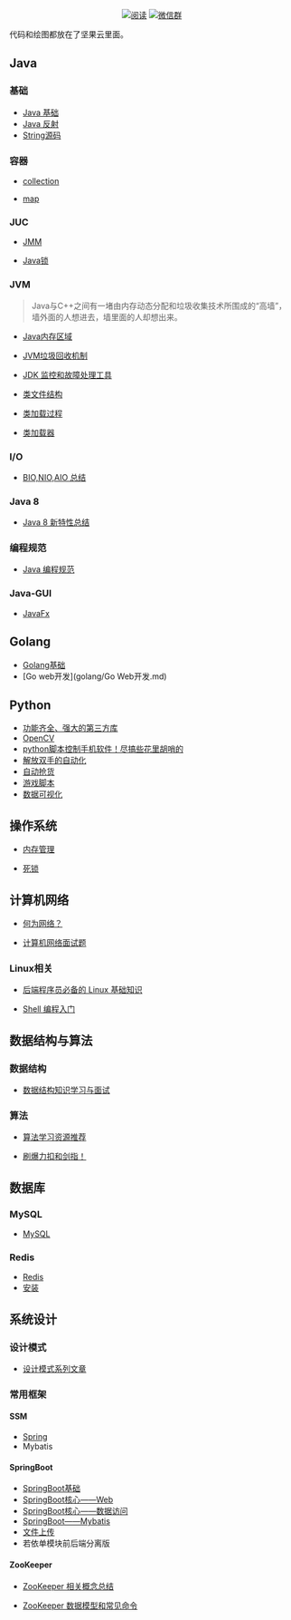 <p align="center">
  <a href="https://github.com/XiYun0/MultiAgentLearning "><img src="https://img.shields.io/badge/阅读-read-brightgreen.svg" alt="阅读"></a>
  <a href="#联系我"><img src="https://img.shields.io/badge/chat-微信群-blue.svg" alt="微信群"></a>
</p>





代码和绘图都放在了坚果云里面。

## Java

### 基础

- [Java 基础](java/base/Java基础.md)
- [Java 反射](java/base/Java反射.md)
- [String源码](java/base/String源码.md)

### 容器

- [collection](java/collection.md)

- [map](java/map.md)

### JUC

- [JMM](java/juc/JMM.md)

- [Java锁](java/juc/Java锁.md)

### JVM

>Java与C++之间有一堵由内存动态分配和垃圾收集技术所围成的“高墙”，墙外面的人想进去，墙里面的人却想出来。

- [Java内存区域](java/jvm/Java内存区域.md)

- [JVM垃圾回收机制](java/jvm/JVM垃圾回收机制.md)

- [JDK 监控和故障处理工具](java/jvm/JDK监控和故障处理工具总结.md)

- [类文件结构](java/jvm/类文件结构.md)

- [类加载过程](java/jvm/类加载过程.md)

- [类加载器](java/jvm/类加载器.md)

### I/O

- [BIO,NIO,AIO 总结 ](java/BIO-NIO-AIO.md)

### Java 8 

- [Java 8 新特性总结](java/What's%20New%20in%20JDK8/Java8Tutorial.md)

### 编程规范

- [Java 编程规范](java/Java编程规范.md)

### Java-GUI

- [JavaFx](java/gui/JavaFx.md)

## Golang

- [Golang基础](golang/Golang基础.md)
- [Go web开发](golang/Go Web开发.md)

## Python

- [功能齐全、强大的第三方库](python/第三方库.md)
- [OpenCV](python/OpenCV.md)
- [python脚本控制手机软件！尽搞些花里胡哨的](python/python脚本控制手机软件.md)
- [解放双手的自动化](python/自动化.md)
- [自动抢货](python/自动抢货.md)
- [游戏脚本](python/游戏脚本.md)
- [数据可视化](python/数据可视化.md)

## 操作系统

- [内存管理](operating-system/内存管理.md)

- [死锁](operating-system/死锁.md)

## 计算机网络

- [何为网络？](network/何为网络.md)

- [计算机网络面试题]()

### Linux相关

- [后端程序员必备的 Linux 基础知识](operating-system/后端程序员必备的Linux基础知识.md)  

- [Shell 编程入门](operating-system/Shell.md) 

## 数据结构与算法

### 数据结构

- [数据结构知识学习与面试](dataStructures-algorithms/数据结构.md)

### 算法

- [算法学习资源推荐](dataStructures-algorithms/算法学习资源推荐.md)

- [刷爆力扣和剑指！](dataStructures-algorithms/刷爆力扣和剑指！.md)

## 数据库

### MySQL

- [MySQL](database/MySQL.md)

### Redis

- [Redis ](database/Redis.md)
- [安装](database/redis/Redis安装.md)

## 系统设计

### 设计模式

- [设计模式系列文章](system-design/设计模式.md)

### 常用框架

#### SSM

- [Spring](system-design/framework/spring/Spring.md)
- Mybatis

#### SpringBoot

- [SpringBoot基础](system-design/framework/spring/SpringBoot基础.md)
- [SpringBoot核心——Web](system-design/framework/spring/SpringBoot核心——Web.md)
- [SpringBoot核心——数据访问](system-design/framework/spring/SpringBoot核心——数据访问.md)
- [SpringBoot——Mybatis](system-design/framework/spring/SpringBoot——Mybatis.md)
- [文件上传](system-design/framework/spring/SpringBoot文件上传.md)
- 若依单模块前后端分离版

#### ZooKeeper

- [ZooKeeper 相关概念总结](system-design/framework/ZooKeeper.md)

- [ZooKeeper 数据模型和常见命令](system-design/framework/ZooKeeper数据模型和常见命令.md)



